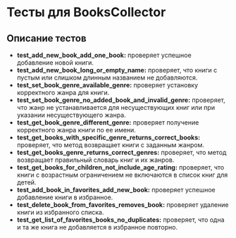 # Тесты для BooksCollector

## Описание тестов

- **test_add_new_book_add_one_book:** проверяет успешное добавление новой книги.
- **test_add_new_book_long_or_empty_name:** проверяет, что книги с пустым или слишком длинным названием не добавляются.
- **test_set_book_genre_available_genre:** проверяет установку корректного жанра для книги.
- **test_set_book_genre_no_added_book_and_invalid_genre:** проверяет, что жанр не устанавливается для несуществующих книг или при указании несуществующего жанра.
- **test_get_book_genre_different_genre:** проверяет получение корректного жанра книги по ее имени.
- **test_get_books_with_specific_genre_returns_correct_books:** проверяет, что метод возвращает книги с заданным жанром.
- **test_get_books_genre_returns_correct_genres:** проверяет, что метод возвращает правильный словарь книг и их жанров.
- **test_get_books_for_children_not_include_age_rating:** проверяет, что книги с возрастным ограничением не включаются в список книг для детей.
- **test_add_book_in_favorites_add_new_book:** проверяет успешное добавление книги в избранное.
- **test_delete_book_from_favorites_removes_book:** проверяет удаление книги из избранного списка.
- **test_get_list_of_favorites_books_no_duplicates:** проверяет, что одна и та же книга не добавляется в избранное повторно.
